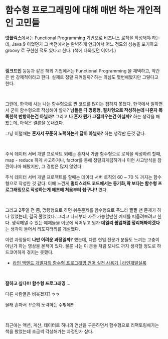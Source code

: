 # 함수형 프로그래밍에 대해 매번 하는 개인적인 고민들



**넷플릭스**에서는 Functional Programming 기반으로 비즈니스 로직을 작성해야 하는데, Java 9 이었던가 그 버전에서는 완벽하게 안되어서 어느 정도의 성능을 포기하고 groovy 로 구현한 적도 있다고 한다. (책에 나와있던 이야기.)<br>

<br>

**링크드인** 등등과 같은 해외 기업에서는 Functional Programming 을 채택하고, 약간은 반 강제적이라고 한다. 실제로 정말 지켜질까? 하는 의심도 몇번해봤지만 그렇다고 한다.<br>

<br>

그런데, 한국에 사는 나는 함수형으로 짠 코드를 많이는 접하지 못했다. 한국에서 일하면서 굳이 함수형으로 작성해야 할까? **남들은 다 명령형, 절차형으로 작성하는데 나혼자 똑똑한척 반항하는건 아닐까?** 그리고 **나 혼자 뭔가 고집피우는건 아닐까?** 하는 생각을 해봤는데, 아직은 결론을 못내렸다.<br>

그냥 이럴때는 **혼자서 꾸준히 노력하는게 답이 아닐까?** 하는 생각만 든것 같다.<br>

<br>

주식 데이터 서버 개발 프로젝트 외에는 혼자서 가끔 함수형으로 로직을 작성하려 할때, map - reduce 하게 사고하거나, factor를 통해 정렬되게끔하거나 이런 사고방식을 잠깐이나마 해봤지만, 그 경험은 많지 않았다. <br>

주식 데이터 서버 개발 프로젝트를 할때는 데이터 서버 로직의 60 \~ 70 % 까지는 함수형으로 작성한 것 같다. 이때 느낀게 **멀티스레드 코드에서는 동기화,락 보다는 함수형 프로그래밍으로 작성하는게 애초에 처음부터 쉽구나!!** 였다.<br>

<br>

그리고 2주일 전 쯤, 명령형으로 하면 쉬운문제를 함수형으로 푸느라 쩔쩔 맨 문제가 하나 있었는데, 결국 풀었었다. 그리고 나서부터 자주 가능할만한 예제를 떠올려보려고 한다. 생각해낼 수 있는 예제들을 이곳에 적어두고 뭔가 **데일리 웜업처럼 정리해봐야겠다**는 생각이 들어서 리포지터리를 개설했다.<br>

이런 과정들이 **나만 어려운 과정일까?** 했는데, 다른 현업 전문가 분들도 느끼는 고충이 아닌가 하는 영상을 본적이 있다. 물론 나는 이 분들 처럼 모나드 까지 생각할 정도로 하드코어하게 겪지는 못했다.<br>

- [라인 백엔드 개발자의 함수형 프로그래밍 언어 실전 사용기 | 라인개발실록](https://www.youtube.com/watch?v=H6JxxWL6bJI)

<br>

**잘하고 싶다!!! 함수형 프로그래밍** ... <br>

다른 사람들은 비웃겠지? ㅎㅎ<br>

몰래 혼자서 꾸준히 노력하는 수밖에!!!<br>

<br>

최근에는 액션, 계산, 데이터로 하나의 연산을 구분하면서 함수형으로 리팩토링해가는 책을 봤었는데 조금씩 각성해가는 과정인가 싶다.<br>

<br>